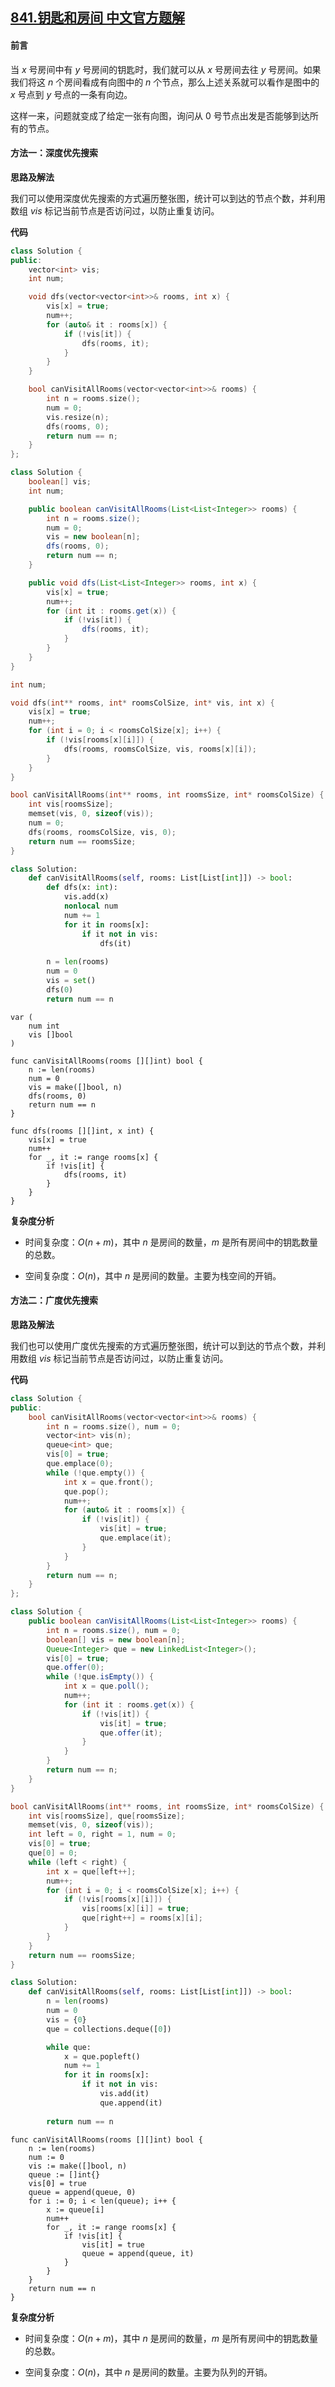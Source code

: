 ## [841.钥匙和房间 中文官方题解](https://leetcode.cn/problems/keys-and-rooms/solutions/100000/yao-chi-he-fang-jian-by-leetcode-solution)
#### 前言

当 $x$ 号房间中有 $y$ 号房间的钥匙时，我们就可以从 $x$ 号房间去往 $y$ 号房间。如果我们将这 $n$ 个房间看成有向图中的 $n$ 个节点，那么上述关系就可以看作是图中的 $x$ 号点到 $y$ 号点的一条有向边。

这样一来，问题就变成了给定一张有向图，询问从 $0$ 号节点出发是否能够到达所有的节点。

#### 方法一：深度优先搜索

**思路及解法**

我们可以使用深度优先搜索的方式遍历整张图，统计可以到达的节点个数，并利用数组 $\textit{vis}$ 标记当前节点是否访问过，以防止重复访问。

**代码**

```C++ [sol1-C++]
class Solution {
public:
    vector<int> vis;
    int num;

    void dfs(vector<vector<int>>& rooms, int x) {
        vis[x] = true;
        num++;
        for (auto& it : rooms[x]) {
            if (!vis[it]) {
                dfs(rooms, it);
            }
        }
    }

    bool canVisitAllRooms(vector<vector<int>>& rooms) {
        int n = rooms.size();
        num = 0;
        vis.resize(n);
        dfs(rooms, 0);
        return num == n;
    }
};
```

```Java [sol1-Java]
class Solution {
    boolean[] vis;
    int num;

    public boolean canVisitAllRooms(List<List<Integer>> rooms) {
        int n = rooms.size();
        num = 0;
        vis = new boolean[n];
        dfs(rooms, 0);
        return num == n;
    }

    public void dfs(List<List<Integer>> rooms, int x) {
        vis[x] = true;
        num++;
        for (int it : rooms.get(x)) {
            if (!vis[it]) {
                dfs(rooms, it);
            }
        }
    }
}
```

```C [sol1-C]
int num;

void dfs(int** rooms, int* roomsColSize, int* vis, int x) {
    vis[x] = true;
    num++;
    for (int i = 0; i < roomsColSize[x]; i++) {
        if (!vis[rooms[x][i]]) {
            dfs(rooms, roomsColSize, vis, rooms[x][i]);
        }
    }
}

bool canVisitAllRooms(int** rooms, int roomsSize, int* roomsColSize) {
    int vis[roomsSize];
    memset(vis, 0, sizeof(vis));
    num = 0;
    dfs(rooms, roomsColSize, vis, 0);
    return num == roomsSize;
}
```

```Python [sol1-Python3]
class Solution:
    def canVisitAllRooms(self, rooms: List[List[int]]) -> bool:
        def dfs(x: int):
            vis.add(x)
            nonlocal num
            num += 1
            for it in rooms[x]:
                if it not in vis:
                    dfs(it)
        
        n = len(rooms)
        num = 0
        vis = set()
        dfs(0)
        return num == n
```

```golang [sol1-Golang]
var (
    num int
    vis []bool
)

func canVisitAllRooms(rooms [][]int) bool {
    n := len(rooms)
    num = 0
    vis = make([]bool, n)
    dfs(rooms, 0)
    return num == n
}

func dfs(rooms [][]int, x int) {
    vis[x] = true
    num++
    for _, it := range rooms[x] {
        if !vis[it] {
            dfs(rooms, it)
        }
    }
}
```

**复杂度分析**

- 时间复杂度：$O(n+m)$，其中 $n$ 是房间的数量，$m$ 是所有房间中的钥匙数量的总数。

- 空间复杂度：$O(n)$，其中 $n$ 是房间的数量。主要为栈空间的开销。

#### 方法二：广度优先搜索

**思路及解法**

我们也可以使用广度优先搜索的方式遍历整张图，统计可以到达的节点个数，并利用数组 $\textit{vis}$ 标记当前节点是否访问过，以防止重复访问。

**代码**

```C++ [sol2-C++]
class Solution {
public:
    bool canVisitAllRooms(vector<vector<int>>& rooms) {
        int n = rooms.size(), num = 0;
        vector<int> vis(n);
        queue<int> que;
        vis[0] = true;
        que.emplace(0);
        while (!que.empty()) {
            int x = que.front();
            que.pop();
            num++;
            for (auto& it : rooms[x]) {
                if (!vis[it]) {
                    vis[it] = true;
                    que.emplace(it);
                }
            }
        }
        return num == n;
    }
};
```

```Java [sol2-Java]
class Solution {
    public boolean canVisitAllRooms(List<List<Integer>> rooms) {
        int n = rooms.size(), num = 0;
        boolean[] vis = new boolean[n];
        Queue<Integer> que = new LinkedList<Integer>();
        vis[0] = true;
        que.offer(0);
        while (!que.isEmpty()) {
            int x = que.poll();
            num++;
            for (int it : rooms.get(x)) {
                if (!vis[it]) {
                    vis[it] = true;
                    que.offer(it);
                }
            }
        }
        return num == n;
    }
}
```

```C [sol2-C]
bool canVisitAllRooms(int** rooms, int roomsSize, int* roomsColSize) {
    int vis[roomsSize], que[roomsSize];
    memset(vis, 0, sizeof(vis));
    int left = 0, right = 1, num = 0;
    vis[0] = true;
    que[0] = 0;
    while (left < right) {
        int x = que[left++];
        num++;
        for (int i = 0; i < roomsColSize[x]; i++) {
            if (!vis[rooms[x][i]]) {
                vis[rooms[x][i]] = true;
                que[right++] = rooms[x][i];
            }
        }
    }
    return num == roomsSize;
}
```

```Python [sol2-Python3]
class Solution:
    def canVisitAllRooms(self, rooms: List[List[int]]) -> bool:
        n = len(rooms)
        num = 0
        vis = {0}
        que = collections.deque([0])

        while que:
            x = que.popleft()
            num += 1
            for it in rooms[x]:
                if it not in vis:
                    vis.add(it)
                    que.append(it)
        
        return num == n
```

```golang [sol2-Golang]
func canVisitAllRooms(rooms [][]int) bool {
    n := len(rooms)
    num := 0
    vis := make([]bool, n)
    queue := []int{}
    vis[0] = true
    queue = append(queue, 0)
    for i := 0; i < len(queue); i++ {
        x := queue[i]
        num++
        for _, it := range rooms[x] {
            if !vis[it] {
                vis[it] = true
                queue = append(queue, it)
            }
        }
    }
    return num == n
}
```

**复杂度分析**

- 时间复杂度：$O(n+m)$，其中 $n$ 是房间的数量，$m$ 是所有房间中的钥匙数量的总数。

- 空间复杂度：$O(n)$，其中 $n$ 是房间的数量。主要为队列的开销。